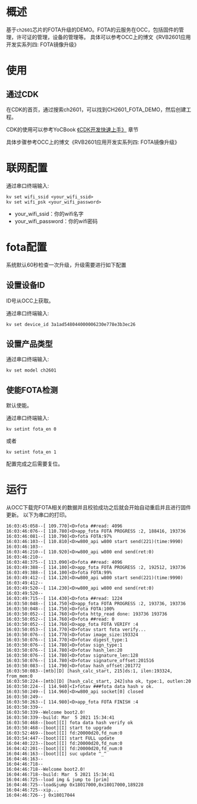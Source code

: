# 概述

基于`ch2601`芯片的FOTA升级的DEMO。FOTA的云服务在OCC，包括固件的管理，许可证的管理，设备的管理等。
具体可以参考OCC上的博文《RVB2601应用开发实系列四: FOTA镜像升级》

# 使用

## 通过CDK

在CDK的首页，通过搜索ch2601，可以找到CH2601_FOTA_DEMO，然后创建工程。

CDK的使用可以参考YoCBook [《CDK开发快速上手》](https://yoc.docs.t-head.cn/yocbook/Chapter2-%E5%BF%AB%E9%80%9F%E4%B8%8A%E6%89%8B%E6%8C%87%E5%BC%95/%E4%BD%BF%E7%94%A8CDK%E5%BC%80%E5%8F%91%E5%BF%AB%E9%80%9F%E4%B8%8A%E6%89%8B.html) 章节 

具体步骤参考OCC上的博文《RVB2601应用开发实系列四: FOTA镜像升级》

# 联网配置

通过串口终端输入:

```cli
kv set wifi_ssid <your_wifi_ssid>
kv set wifi_psk <your_wifi_password>
```

- your_wifi_ssid：你的wifi名字
- your_wifi_password：你的wifi密码

# fota配置

系统默认60秒检查一次升级，升级需要进行如下配置

## 设置设备ID

ID号从OCC上获取。

通过串口终端输入:

```cli
kv set device_id 3a1ad548044000006230e778e3b3ec26
```

## 设置产品类型

通过串口终端输入:

```cli
kv set model ch2601
```

## 使能FOTA检测

默认使能。

通过串口终端输入:

```cli
kv setint fota_en 0
```

或者

```cli
kv setint fota_en 1
```

配置完成之后需要复位。

# 运行

从OCC下载完FOTA相关的数据并且校验成功之后就会开始自动重启并且进行固件更新。
以下为串口的打印。

```cli
16:03:45:058--[ 109.770]<D>fota ##read: 4096
16:03:46:076--[ 110.780]<D>app_fota FOTA PROGRESS :2, 188416, 193736
16:03:46:081--[ 110.790]<D>fota FOTA:97%
16:03:46:103--[ 110.810]<D>w800_api w800 start send(221)(time:9990)
16:03:46:103--
16:03:46:210--[ 110.920]<D>w800_api w800 end send(ret:0)
16:03:46:210--
16:03:48:375--[ 113.090]<D>fota ##read: 4096
16:03:49:388--[ 114.100]<D>app_fota FOTA PROGRESS :2, 192512, 193736
16:03:49:388--[ 114.100]<D>fota FOTA:99%
16:03:49:412--[ 114.120]<D>w800_api w800 start send(221)(time:9990)
16:03:49:412--
16:03:49:520--[ 114.230]<D>w800_api w800 end send(ret:0)
16:03:49:520--
16:03:49:715--[ 114.430]<D>fota ##read: 1224
16:03:50:048--[ 114.750]<D>app_fota FOTA PROGRESS :2, 193736, 193736
16:03:50:048--[ 114.750]<D>fota FOTA:100%
16:03:50:052--[ 114.760]<D>fota http_read done: 193736 193736
16:03:50:052--[ 114.760]<D>fota ##read: 0
16:03:50:052--[ 114.760]<D>app_fota FOTA VERIFY :4
16:03:50:053--[ 114.770]<D>fotav start fota verify...
16:03:50:076--[ 114.770]<D>fotav image_size:193324
16:03:50:076--[ 114.770]<D>fotav digest_type:1
16:03:50:076--[ 114.780]<D>fotav sign_type:1
16:03:50:076--[ 114.780]<D>fotav hash_len:20
16:03:50:076--[ 114.780]<D>fotav signature_len:128
16:03:50:076--[ 114.780]<D>fotav signature_offset:201516
16:03:50:083--[ 114.790]<D>fotav hash_offset:201772
16:03:50:083--[mtb][D] [hash_calc_start, 215]ds:1, ilen:193324, from_mem:0
16:03:50:224--[mtb][D] [hash_calc_start, 242]sha ok, type:1, outlen:20
16:03:50:224--[ 114.940]<I>fotav ###fota data hash v ok.
16:03:50:249--[ 114.960]<D>w800_api socket[0] closed
16:03:50:249--
16:03:50:263--[ 114.980]<D>app_fota FOTA FINISH :4
16:03:50:339--
16:03:50:339--Welcome boot2.0!
16:03:50:339--build: Mar  5 2021 15:34:41
16:03:50:468--[boot][I] fota data hash verify ok
16:03:50:468--[boot][I] start to upgrade
16:03:52:469--[boot][I] fd:20000d20,fd_num:0
16:03:54:447--[boot][I] start FULL update
16:04:40:223--[boot][I] fd:20000d20,fd_num:0
16:04:42:201--[boot][I] fd:20000d20,fd_num:0
16:04:46:163--[boot][I] suc update ^_^
16:04:46:163--
16:04:46:718--
16:04:46:718--Welcome boot2.0!
16:04:46:718--build: Mar  5 2021 15:34:41
16:04:46:725--load img & jump to [prim]
16:04:46:725--load&jump 0x18017000,0x18017000,189228
16:04:46:725--xip...
16:04:46:726--j 0x18017044
```